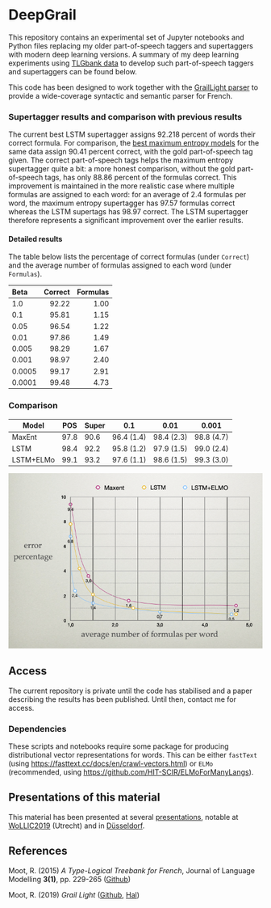# DeepGrail

This repository contains an experimental set of Jupyter notebooks and Python files replacing my older part-of-speech taggers and supertaggers with modern deep learning versions. A summary of my deep learning experiments using [TLGbank data](https://richardmoot.github.io/TLGbank/) to develop such part-of-speech taggers and supertaggers can be found below.

This code has been designed to work together with the [GrailLight parser](https://github.com/RichardMoot/GrailLight) to provide a wide-coverage syntactic and semantic parser for French. 

### Supertagger results and comparison with previous results

The current best LSTM supertagger assigns 92.218 percent of words their correct formula. For comparison, the [best maximum entropy models](https://github.com/RichardMoot/models) for the same data assign 90.41 percent correct, with the gold part-of-speech tag given. The correct part-of-speech tags helps the maximum entropy supertagger quite a bit: a more honest comparison, without the gold part-of-speech tags, has only 88.86 percent of the formulas correct. This improvement is maintained in the more realistic case where multiple formulas are assigned to each word: for an average of 2.4 formulas per word, the maximum entropy supertagger has 97.57 formulas correct whereas the LSTM supertags has 98.97 correct. The LSTM supertagger therefore represents a significant improvement over the earlier results.

#### Detailed results

The table below lists the percentage of correct formulas (under `Correct`) and the average number of formulas assigned to each word (under `Formulas`).

| Beta | Correct | Formulas|
|:-----|--------:|--------:|
1.0   | 92.22 | 1.00 |
0.1   | 95.81 | 1.15 |
0.05  | 96.54 | 1.22 |
0.01  | 97.86 | 1.49 |
0.005 | 98.29 | 1.67 |
0.001 | 98.97 | 2.40 |
0.0005 | 99.17 | 2.91 |
0.0001 | 99.48 | 4.73 |

### Comparison

| Model | POS | Super | 0.1 | 0.01 | 0.001 |
|-------|-----|-------|-----|------|-------|
| MaxEnt | 97.8 | 90.6 | 96.4 (1.4) | 98.4 (2.3) | 98.8 (4.7) |
| LSTM | 98.4 | 92.2 | 95.8 (1.2) | 97.9 (1.5) | 99.0 (2.4) |
| LSTM+ELMo | 99.1 | 93.2 | 97.6 (1.1) | 98.6 (1.5) | 99.3 (3.0) |

![visual map of number of formulas/word versus correctness](https://github.com/RichardMoot/Slides/blob/master/eval_deep.png)

## Access

The current repository is private until the code has stabilised and a paper describing the results has been published. Until then, contact me for access. 

### Dependencies

These scripts and notebooks require some package for producing distributional vector representations for words. This can be either `fastText` (using https://fasttext.cc/docs/en/crawl-vectors.html) or `ELMo` (recommended, using https://github.com/HIT-SCIR/ELMoForManyLangs).

## Presentations of this material

This material has been presented at several [presentations](https://richardmoot.github.io/Slides/), notable at [WoLLIC2019](https://richardmoot.github.io/Slides/WoLLIC2019.pdf) (Utrecht) and in [Düsseldorf](https://richardmoot.github.io/Slides/WCS_Dusseldorf.pdf).

## References

Moot, R. (2015) _A Type-Logical Treebank for French_, Journal of
Language Modelling **3(1)**, pp. 229-265 ([Github](https://richardmoot.github.io/TLGbank/))

Moot, R. (2019) _Grail Light_ ([Github](https://github.com/RichardMoot/GrailLight), [Hal](
https://hal.archives-ouvertes.fr/hal-02101396/))
